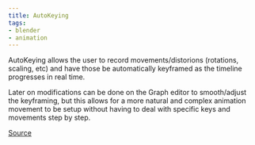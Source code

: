 ```yaml
---
title: AutoKeying
tags:
- blender
- animation
---
```


AutoKeying allows the user to record movements/distorions (rotations, scaling, etc) and have those be automatically keyframed as the timeline progresses in real time.

Later on modifications can be done on the Graph editor to smooth/adjust the keyframing, but this allows for a more natural and complex animation movement to be setup without having to deal with specific keys and movements step by step.

[Source](https://www.youtube.com/watch?v=eoSRMxMDYsk)